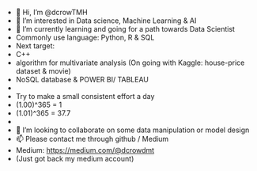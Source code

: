- 👋 Hi, I’m @dcrowTMH
- 👀 I’m interested in Data science, Machine Learning & AI
- 🌱 I’m currently learning and going for a path towards Data Scientist
- Commonly use language: Python, R & SQL
- Next target: 
- C++ 
- algorithm for multivariate analysis (On going with Kaggle: house-price dataset & movie)
- NoSQL database & POWER BI/ TABLEAU 
-
- Try to make a small consistent effort a day
- (1.00)^365 = 1
- (1.01)^365 = 37.7
-
- 💞️ I’m looking to collaborate on some data manipulation or model design
- 📫 Please contact me through github / Medium
- Medium: https://medium.com/@dcrowdmt
- (Just got back my medium account)
